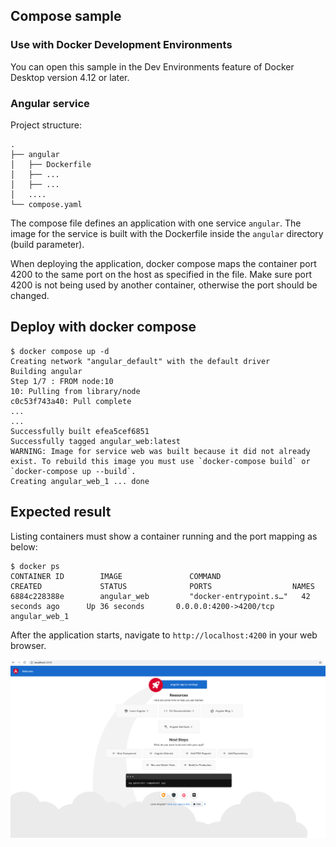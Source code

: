 ## Compose sample 

### Use with Docker Development Environments

You can open this sample in the Dev Environments feature of Docker Desktop version 4.12 or later.



### Angular service

Project structure:
```
.
├── angular
│   ├── Dockerfile
│   ├── ...
│   ├── ...
│   ....
└── compose.yaml
```


The compose file defines an application with one service `angular`. The image for the service is built with the Dockerfile inside the `angular` directory (build parameter).

When deploying the application, docker compose maps the container port 4200 to the same port on the host as specified in the file.
Make sure port 4200 is not being used by another container, otherwise the port should be changed.


## Deploy with docker compose

```
$ docker compose up -d
Creating network "angular_default" with the default driver
Building angular
Step 1/7 : FROM node:10
10: Pulling from library/node
c0c53f743a40: Pull complete
...
...
Successfully built efea5cef6851
Successfully tagged angular_web:latest
WARNING: Image for service web was built because it did not already exist. To rebuild this image you must use `docker-compose build` or `docker-compose up --build`.
Creating angular_web_1 ... done
```


## Expected result

Listing containers must show a container running and the port mapping as below:
```
$ docker ps
CONTAINER ID        IMAGE               COMMAND                  CREATED             STATUS              PORTS                  NAMES
6884c228388e        angular_web         "docker-entrypoint.s…"   42 seconds ago      Up 36 seconds       0.0.0.0:4200->4200/tcp angular_web_1

```

After the application starts, navigate to `http://localhost:4200` in your web browser.

![page](output.png)


